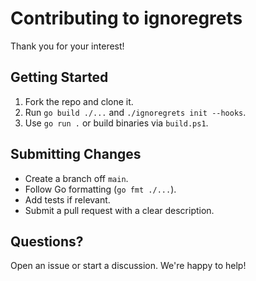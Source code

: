 # Contributing to ignoregrets

Thank you for your interest!

## Getting Started

1. Fork the repo and clone it.
2. Run `go build ./...` and `./ignoregrets init --hooks`.
3. Use `go run .` or build binaries via `build.ps1`.

## Submitting Changes

- Create a branch off `main`.
- Follow Go formatting (`go fmt ./...`).
- Add tests if relevant.
- Submit a pull request with a clear description.

## Questions?

Open an issue or start a discussion. We're happy to help!
